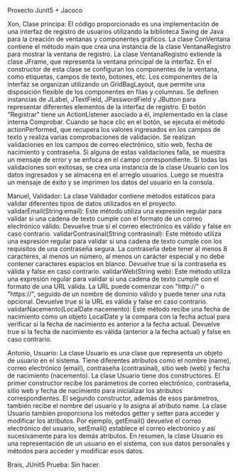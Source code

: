 Proxecto Junit5 + Jacoco

Xon, Clase principa: El código proporcionado es una implementación de una interfaz de registro de usuarios utilizando la biblioteca Swing de Java para la creación de ventanas y componentes gráficos.
La clase ConVentana contiene el método main que crea una instancia de la clase VentanaRegistro para mostrar la ventana de registro.
La clase VentanaRegistro extiende la clase JFrame, que representa la ventana principal de la interfaz. En el constructor de esta clase se configuran los componentes de la ventana, como etiquetas, campos de texto, botones, etc.
Los componentes de la interfaz se organizan utilizando un GridBagLayout, que permite una disposición flexible de los componentes en filas y columnas. Se definen instancias de JLabel, JTextField, JPasswordField y JButton para representar diferentes elementos de la interfaz de registro.
El botón "Registrar" tiene un ActionListener asociado a él, implementado en la clase interna Comprobar. Cuando se hace clic en el botón, se ejecuta el método actionPerformed, que recupera los valores ingresados en los campos de texto y realiza varias comprobaciones de validación.
Se realizan validaciones en los campos de correo electrónico, sitio web, fecha de nacimiento y contraseña. Si alguna de estas validaciones falla, se muestra un mensaje de error y se enfoca en el campo correspondiente.
Si todas las validaciones son exitosas, se crea una instancia de la clase Usuario con los datos ingresados y se almacena en el arreglo usuarios. Luego se muestra un mensaje de éxito y se imprimen los datos del usuario en la consola.


Manuel, Validador: La clase Validador contiene métodos estáticos para validar diferentes tipos de datos utilizados en el proyecto.
validarEmail(String email): Este método utiliza una expresión regular para validar si una cadena de texto cumple con el formato de un correo electrónico válido. Devuelve true si el correo electrónico es válido y false en caso contrario.
validarContrasinal(String contrasinal): Este método utiliza una expresión regular para validar si una cadena de texto cumple con los requisitos de una contraseña segura. La contraseña debe tener al menos 8 caracteres, al menos un número, al menos un carácter especial y no debe contener caracteres espacios en blanco. Devuelve true si la contraseña es válida y false en caso contrario.
validarWeb(String web): Este método utiliza una expresión regular para validar si una cadena de texto cumple con el formato de una URL válida. La URL puede comenzar con "http://" o "https://", seguido de un nombre de dominio válido y puede tener una ruta opcional. Devuelve true si la URL es válida y false en caso contrario.
validarNacemento(LocalDate nacemento): Este método recibe una fecha de nacimiento como un objeto LocalDate y la compara con la fecha actual para verificar si la fecha de nacimiento es anterior a la fecha actual. Devuelve true si la fecha de nacimiento es válida (anterior a la fecha actual) y false en caso contrario.


Antonio, Usuario: La clase Usuario es una clase que representa un objeto de usuario en el sistema. Tiene diferentes atributos como el nombre (name), correo electrónico (email), contraseña (contrasinal), sitio web (web) y fecha de nacimiento (nacemento).
La clase Usuario tiene dos constructores. El primer constructor recibe los parámetros de correo electrónico, contraseña, sitio web y fecha de nacimiento para inicializar los atributos correspondientes. El segundo constructor, además de esos parámetros, también recibe el nombre del usuario y lo asigna al atributo name.
La clase Usuario también proporciona los métodos getter y setter para acceder y modificar los atributos. Por ejemplo, getEmail() devuelve el correo electrónico del usuario, setEmail() establece el correo electrónico y así sucesivamente para los demás atributos.
En resumen, la clase Usuario es una representación de un usuario en el sistema, con sus datos personales y métodos para acceder y modificar esos datos.


Brais, JUnit5 Prueba: Sin hacer.
